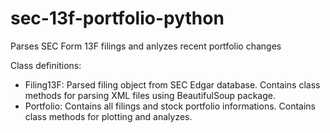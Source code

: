 # sec-13f-portfolio-python
 Parses SEC Form 13F filings and anlyzes recent portfolio changes

Class definitions:
- Filing13F: Parsed filing object from SEC Edgar database. Contains class methods for parsing XML files using BeautifulSoup package.
- Portfolio: Contains all filings and stock portfolio informations. Contains class methods for plotting and analyzes. 
